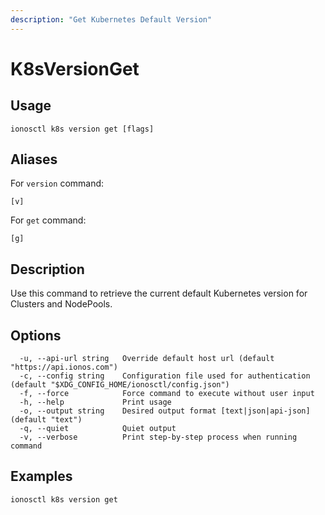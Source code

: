 ```yaml
---
description: "Get Kubernetes Default Version"
---
```


# K8sVersionGet

## Usage

```text
ionosctl k8s version get [flags]
```

## Aliases

For `version` command:

```text
[v]
```

For `get` command:

```text
[g]
```

## Description

Use this command to retrieve the current default Kubernetes version for Clusters and NodePools.

## Options

```text
  -u, --api-url string   Override default host url (default "https://api.ionos.com")
  -c, --config string    Configuration file used for authentication (default "$XDG_CONFIG_HOME/ionosctl/config.json")
  -f, --force            Force command to execute without user input
  -h, --help             Print usage
  -o, --output string    Desired output format [text|json|api-json] (default "text")
  -q, --quiet            Quiet output
  -v, --verbose          Print step-by-step process when running command
```

## Examples

```text
ionosctl k8s version get
```

